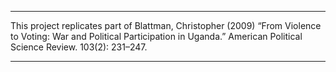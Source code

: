 ****************
This project replicates part of Blattman, Christopher (2009) “From Violence to Voting: War and Political Participation
in Uganda.” American Political Science Review. 103(2): 231–247.
****************
